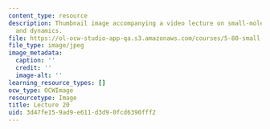 ```yaml
---
content_type: resource
description: Thumbnail image accompanying a video lecture on small-molecule spectroscopy
  and dynamics.
file: https://ol-ocw-studio-app-qa.s3.amazonaws.com/courses/5-80-small-molecule-spectroscopy-and-dynamics-fall-2008/3d47fe159ad9e611d3d90fcd6390fff2_mit5_80f08lec20_th.jpg
file_type: image/jpeg
image_metadata:
  caption: ''
  credit: ''
  image-alt: ''
learning_resource_types: []
ocw_type: OCWImage
resourcetype: Image
title: Lecture 20
uid: 3d47fe15-9ad9-e611-d3d9-0fcd6390fff2
---
```

